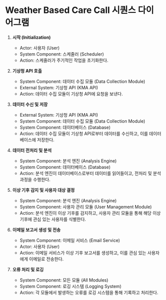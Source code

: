 # Weather Based Care Call 시퀀스 다이어그램 

1. **시작 (Initialization)**
   - Actor: 사용자 (User)
   - System Component: 스케줄러 (Scheduler)
   - Action: 스케줄러가 주기적인 작업을 초기화한다.

2. **기상청 API 호출**
   - System Component: 데이터 수집 모듈 (Data Collection Module)
   - External System: 기상청 API (KMA API)
   - Action: 데이터 수집 모듈이 기상청 API에 요청을 보낸다.

3. **데이터 수신 및 저장**
   - External System: 기상청 API (KMA API)
   - System Component: 데이터 수집 모듈 (Data Collection Module)
   - System Component: 데이터베이스 (Database)
   - Action: 데이터 수집 모듈이 기상청 API로부터 데이터를 수신하고, 이를 데이터베이스에 저장한다.

4. **데이터 전처리 및 분석**
   - System Component: 분석 엔진 (Analysis Engine)
   - System Component: 데이터베이스 (Database)
   - Action: 분석 엔진이 데이터베이스로부터 데이터를 읽어들이고, 전처리 및 분석 과정을 수행한다.

5. **이상 기후 감지 및 사용자 대상 결정**
   - System Component: 분석 엔진 (Analysis Engine)
   - System Component: 사용자 관리 모듈 (User Management Module)
   - Action: 분석 엔진이 이상 기후를 감지하고, 사용자 관리 모듈을 통해 해당 이상 기후에 관심 있는 사용자를 식별한다.

6. **이메일 보고서 생성 및 전송**
   - System Component: 이메일 서비스 (Email Service)
   - Actor: 사용자 (User)
   - Action: 이메일 서비스가 이상 기후 보고서를 생성하고, 이를 관심 있는 사용자에게 이메일로 전송한다.

7. **오류 처리 및 로깅**
   - System Component: 모든 모듈 (All Modules)
   - System Component: 로깅 시스템 (Logging System)
   - Action: 각 모듈에서 발생하는 오류를 로깅 시스템을 통해 기록하고 처리한다.